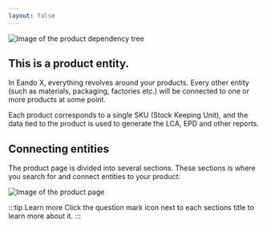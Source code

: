 ```yaml
---
layout: false
---
```


<script setup>
import { useData } from 'vitepress'
import MinidocStyles from '../MinidocStyles.vue'
const { site, frontmatter } = useData()
</script>

<MinidocStyles />

![Image of the product dependency tree](/images/placeholder.png)

## This is a product entity.

In Eando X, everything revolves around your products. Every other entity (such as materials, packaging, factories etc.) will be connected to one or more products at some point.

Each product corresponds to a single SKU (Stock Keeping Unit), and the data tied to the product is used to generate the LCA, EPD and other reports.

## Connecting entities

The product page is divided into several sections. These sections is where you search for and connect entities to your product:

![Image of the product page](/images/minidocs/products/sections.jpg)

:::tip Learn more
Click the question mark icon next to each sections title to learn more about it.
:::





